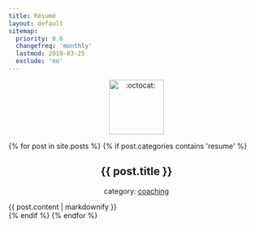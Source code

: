 ```yaml
---
title: Résumé
layout: default
sitemap:
  priority: 0.6
  changefreq: 'monthly'
  lastmod: 2019-03-25
  exclude: 'no'
---
```


<p align="center">
       <img class="emoji" title=":octocat:" alt=":octocat:" src="https://octodex.github.com/images/octocat-de-los-muertos.jpg" height="108" width="108">
     </p>
     
{% for post in site.posts %}
  {% if post.categories contains 'resume' %}
  <article>
    <h2 align = "center">
        {{ post.title }}
    </h2>
    <p align = "center">
      category:
      <a href="{{site.baseurl}}/categories/#coaching">coaching</a>
    </p>
    {{ post.content | markdownify }}
  </article>
  {% endif %}
{% endfor %}
